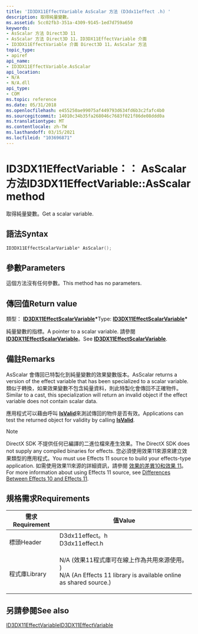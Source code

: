 ```yaml
---
title: 'ID3DX11EffectVariable AsScalar 方法 (D3dx11effect .h) '
description: 取得純量變數。
ms.assetid: 5cc02fb3-351a-4309-9145-1ed7d759a650
keywords:
- AsScalar 方法 Direct3D 11
- AsScalar 方法 Direct3D 11，ID3DX11EffectVariable 介面
- ID3DX11EffectVariable 介面 Direct3D 11，AsScalar 方法
topic_type:
- apiref
api_name:
- ID3DX11EffectVariable.AsScalar
api_location:
- N/A
- N/A.dll
api_type:
- COM
ms.topic: reference
ms.date: 05/31/2018
ms.openlocfilehash: e455250ae99075af449793d634fd6b3c2fafc4b0
ms.sourcegitcommit: 14010c34b35fa268046c7683f021f86de08ddd0a
ms.translationtype: MT
ms.contentlocale: zh-TW
ms.lasthandoff: 03/15/2021
ms.locfileid: "103696871"
---
```

# <a name="id3dx11effectvariableasscalar-method"></a><span data-ttu-id="a0e14-106">ID3DX11EffectVariable：： AsScalar 方法</span><span class="sxs-lookup"><span data-stu-id="a0e14-106">ID3DX11EffectVariable::AsScalar method</span></span>

<span data-ttu-id="a0e14-107">取得純量變數。</span><span class="sxs-lookup"><span data-stu-id="a0e14-107">Get a scalar variable.</span></span>

## <a name="syntax"></a><span data-ttu-id="a0e14-108">語法</span><span class="sxs-lookup"><span data-stu-id="a0e14-108">Syntax</span></span>


```C++
ID3DX11EffectScalarVariable* AsScalar();
```



## <a name="parameters"></a><span data-ttu-id="a0e14-109">參數</span><span class="sxs-lookup"><span data-stu-id="a0e14-109">Parameters</span></span>

<span data-ttu-id="a0e14-110">這個方法沒有任何參數。</span><span class="sxs-lookup"><span data-stu-id="a0e14-110">This method has no parameters.</span></span>

## <a name="return-value"></a><span data-ttu-id="a0e14-111">傳回值</span><span class="sxs-lookup"><span data-stu-id="a0e14-111">Return value</span></span>

<span data-ttu-id="a0e14-112">類型： **[ **ID3DX11EffectScalarVariable**](id3dx11effectscalarvariable.md)\***</span><span class="sxs-lookup"><span data-stu-id="a0e14-112">Type: **[**ID3DX11EffectScalarVariable**](id3dx11effectscalarvariable.md)\***</span></span>

<span data-ttu-id="a0e14-113">純量變數的指標。</span><span class="sxs-lookup"><span data-stu-id="a0e14-113">A pointer to a scalar variable.</span></span> <span data-ttu-id="a0e14-114">請參閱 [**ID3DX11EffectScalarVariable**](id3dx11effectscalarvariable.md)。</span><span class="sxs-lookup"><span data-stu-id="a0e14-114">See [**ID3DX11EffectScalarVariable**](id3dx11effectscalarvariable.md).</span></span>

## <a name="remarks"></a><span data-ttu-id="a0e14-115">備註</span><span class="sxs-lookup"><span data-stu-id="a0e14-115">Remarks</span></span>

<span data-ttu-id="a0e14-116">AsScalar 會傳回已特製化到純量變數的效果變數版本。</span><span class="sxs-lookup"><span data-stu-id="a0e14-116">AsScalar returns a version of the effect variable that has been specialized to a scalar variable.</span></span> <span data-ttu-id="a0e14-117">類似于轉換，如果效果變數不包含純量資料，則此特製化會傳回不正確物件。</span><span class="sxs-lookup"><span data-stu-id="a0e14-117">Similar to a cast, this specialization will return an invalid object if the effect variable does not contain scalar data.</span></span>

<span data-ttu-id="a0e14-118">應用程式可以藉由呼叫 [**IsValid**](id3dx11effectvariable-isvalid.md)來測試傳回的物件是否有效。</span><span class="sxs-lookup"><span data-stu-id="a0e14-118">Applications can test the returned object for validity by calling [**IsValid**](id3dx11effectvariable-isvalid.md).</span></span>

> [!Note]  
> <span data-ttu-id="a0e14-119">DirectX SDK 不提供任何已編譯的二進位檔來產生效果。</span><span class="sxs-lookup"><span data-stu-id="a0e14-119">The DirectX SDK does not supply any compiled binaries for effects.</span></span> <span data-ttu-id="a0e14-120">您必須使用效果11來源來建立效果類型的應用程式。</span><span class="sxs-lookup"><span data-stu-id="a0e14-120">You must use Effects 11 source to build your effects-type application.</span></span> <span data-ttu-id="a0e14-121">如需使用效果11來源的詳細資訊，請參閱 [效果的差異10和效果 11](d3d11-graphics-programming-guide-effects-differences.md)。</span><span class="sxs-lookup"><span data-stu-id="a0e14-121">For more information about using Effects 11 source, see [Differences Between Effects 10 and Effects 11](d3d11-graphics-programming-guide-effects-differences.md).</span></span>

 

## <a name="requirements"></a><span data-ttu-id="a0e14-122">規格需求</span><span class="sxs-lookup"><span data-stu-id="a0e14-122">Requirements</span></span>



| <span data-ttu-id="a0e14-123">需求</span><span class="sxs-lookup"><span data-stu-id="a0e14-123">Requirement</span></span> | <span data-ttu-id="a0e14-124">值</span><span class="sxs-lookup"><span data-stu-id="a0e14-124">Value</span></span> |
|--------------------|----------------------------------------------------------------------------------------------------------------------------------------------|
| <span data-ttu-id="a0e14-125">標頭</span><span class="sxs-lookup"><span data-stu-id="a0e14-125">Header</span></span><br/>  | <dl> <span data-ttu-id="a0e14-126"><dt>D3dx11effect。h</dt></span><span class="sxs-lookup"><span data-stu-id="a0e14-126"><dt>D3dx11effect.h</dt></span></span> </dl>                                                    |
| <span data-ttu-id="a0e14-127">程式庫</span><span class="sxs-lookup"><span data-stu-id="a0e14-127">Library</span></span><br/> | <dl> <span data-ttu-id="a0e14-128"><dt>N/A (效果11程式庫可在線上作為共用來源使用。 ) </dt></span><span class="sxs-lookup"><span data-stu-id="a0e14-128"><dt>N/A (An Effects 11 library is available online as shared source.)</dt></span></span> </dl> |



## <a name="see-also"></a><span data-ttu-id="a0e14-129">另請參閱</span><span class="sxs-lookup"><span data-stu-id="a0e14-129">See also</span></span>

<dl> <dt>

[<span data-ttu-id="a0e14-130">ID3DX11EffectVariable</span><span class="sxs-lookup"><span data-stu-id="a0e14-130">ID3DX11EffectVariable</span></span>](id3dx11effectvariable.md)
</dt> </dl>

 

 





